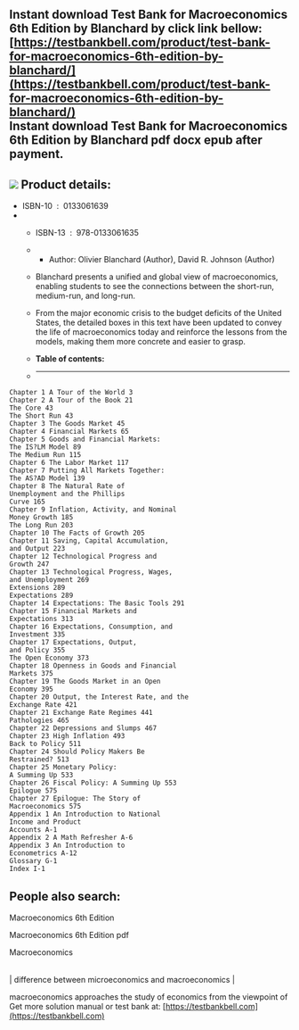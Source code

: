 Instant download **Test Bank for Macroeconomics 6th Edition by Blanchard** by click link bellow:  
[https://testbankbell.com/product/test-bank-for-macroeconomics-6th-edition-by-blanchard/](https://testbankbell.com/product/test-bank-for-macroeconomics-6th-edition-by-blanchard/)  
**Instant download Test Bank for Macroeconomics 6th Edition by Blanchard pdf docx epub after payment.**
-------------------------------------------------------------------------------------------------------


![](https://testbankbell.com/wp-content/uploads/2023/05/0133103064.jpg)
**Product details:**
--------------------


* ISBN-10 ‏ : ‎ 0133061639
* * ISBN-13 ‏ : ‎ 978-0133061635
  * * Author: Olivier Blanchard (Author), David R. Johnson (Author)
   
  * Blanchard presents a unified and global view of macroeconomics, enabling students to see the connections between the short-run, medium-run, and long-run.
 
  * From the major economic crisis to the budget deficits of the United States, the detailed boxes in this text have been updated to convey the life of macroeconomics today and reinforce the lessons from the models, making them more concrete and easier to grasp.
  * **Table of contents:**
  * ----------------------
 
```
Chapter 1 A Tour of the World 3
Chapter 2 A Tour of the Book 21
The Core 43
The Short Run 43
Chapter 3 The Goods Market 45
Chapter 4 Financial Markets 65
Chapter 5 Goods and Financial Markets:
The IS?LM Model 89
The Medium Run 115
Chapter 6 The Labor Market 117
Chapter 7 Putting All Markets Together:
The AS?AD Model 139
Chapter 8 The Natural Rate of
Unemployment and the Phillips
Curve 165
Chapter 9 Inflation, Activity, and Nominal
Money Growth 185
The Long Run 203
Chapter 10 The Facts of Growth 205
Chapter 11 Saving, Capital Accumulation,
and Output 223
Chapter 12 Technological Progress and
Growth 247
Chapter 13 Technological Progress, Wages,
and Unemployment 269
Extensions 289
Expectations 289
Chapter 14 Expectations: The Basic Tools 291
Chapter 15 Financial Markets and
Expectations 313
Chapter 16 Expectations, Consumption, and
Investment 335
Chapter 17 Expectations, Output,
and Policy 355
The Open Economy 373
Chapter 18 Openness in Goods and Financial
Markets 375
Chapter 19 The Goods Market in an Open
Economy 395
Chapter 20 Output, the Interest Rate, and the
Exchange Rate 421
Chapter 21 Exchange Rate Regimes 441
Pathologies 465
Chapter 22 Depressions and Slumps 467
Chapter 23 High Inflation 493
Back to Policy 511
Chapter 24 Should Policy Makers Be
Restrained? 513
Chapter 25 Monetary Policy:
A Summing Up 533
Chapter 26 Fiscal Policy: A Summing Up 553
Epilogue 575
Chapter 27 Epilogue: The Story of
Macroeconomics 575
Appendix 1 An Introduction to National
Income and Product
Accounts A-1
Appendix 2 A Math Refresher A-6
Appendix 3 An Introduction to
Econometrics A-12
Glossary G-1
Index I-1
```

**People also search:**
-----------------------


Macroeconomics 6th Edition

Macroeconomics 6th Edition pdf

Macroeconomics


|  |
| --- |
| 
difference between microeconomics and macroeconomics
 |


 macroeconomics approaches the study of economics from the viewpoint of  
  Get more solution manual or test bank at: [https://testbankbell.com](https://testbankbell.com)
